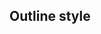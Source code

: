 ## Outline style


<!-- <values.outlineStyle> -->
<!-- </values.outlineStyle> -->

<!-- <variants.outlineStyle> -->
<!-- </variants.outlineStyle> -->

